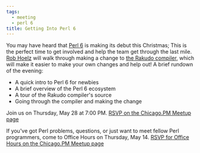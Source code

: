 ```yaml
---
tags:
  - meeting
  - perl 6
title: Getting Into Perl 6
---
```


You may have heard that [Perl 6](http://perl6.org) is making its debut this
Christmas; This is the perfect time to get involved and help the team get
through the last mile. [Rob Hoelz](http://hoelz.ro) will walk through making a
change to [the Rakudo compiler](http://rakudo.org), which will make it easier
to make your own changes and help out! A brief rundown of the evening:

* A quick intro to Perl 6 for newbies
* A brief overview of the Perl 6 ecosystem
* A tour of the Rakudo compiler's source
* Going through the compiler and making the change

Join us on Thursday, May 28 at 7:00 PM. [RSVP on the Chicago.PM
Meetup page](http://www.meetup.com/ChicagoPM/events/222390262/)

If you've got Perl problems, questions, or just want to meet fellow Perl programmers,
come to Office Hours on Thursday, May 14. [RSVP for Office Hours on the Chicago.PM
Meetup page](http://www.meetup.com/ChicagoPM/events/221766093/)
